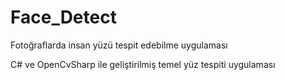 # Face_Detect
Fotoğraflarda insan yüzü tespit edebilme uygulaması


C# ve OpenCvSharp ile geliştirilmiş temel yüz tespiti uygulaması
